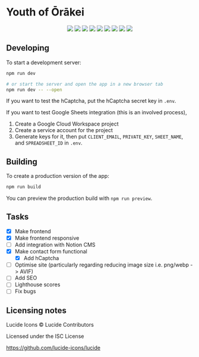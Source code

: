 # Youth of Ōrākei
<div align="center">
  <img src="https://img.shields.io/badge/Sveltekit-FF3E00?style=for-the-badge&logo=svelte&logoColor=white"/>
  <img src="https://img.shields.io/badge/NodeJS-aaffaf?style=for-the-badge&logo=nodedotjs"/>
  <img src="https://img.shields.io/badge/Vite-646CFF?style=for-the-badge&logo=vite&logoColor=white"/>
  <img src="https://img.shields.io/badge/Google%20Cloud-4285F4?style=for-the-badge&logo=googlecloud&logoColor=white"/>
  <img src="https://img.shields.io/badge/Google%20Sheets-34A853?style=for-the-badge&logo=googlesheets&logoColor=white"/>
  <img src="https://img.shields.io/badge/Notion-ffffff?style=for-the-badge&logo=Notion&logoColor=black"/>
  <img src="https://img.shields.io/badge/HTML5-E34F26?style=for-the-badge&logo=html5&logoColor=white"/>
  <img src="https://img.shields.io/badge/CSS3-1572B6?style=for-the-badge&logo=css3&logoColor=white"/>
  <img src="https://img.shields.io/badge/Javascript-F7DF1E?style=for-the-badge&logo=javascript&logoColor=black"/>
</div>

## Developing

To start a development server:

```bash
npm run dev

# or start the server and open the app in a new browser tab
npm run dev -- --open
```

If you want to test the hCaptcha, put the hCaptcha secret key in `.env`.

If you want to test Google Sheets integration (this is an involved process),
1. Create a Google Cloud Workspace project
2. Create a service account for the project
3. Generate keys for it, then put `CLIENT_EMAIL`, `PRIVATE_KEY`, `SHEET_NAME`, and `SPREADSHEET_ID` in `.env`.

## Building

To create a production version of the app:

```bash
npm run build
```

You can preview the production build with `npm run preview`.

## Tasks
- [x] Make frontend
- [x] Make frontend responsive
- [ ] Add integration with Notion CMS
- [x] Make contact form functional
    - [x] Add hCaptcha
- [ ] Optimise site (particularly regarding reducing image size i.e. png/webp -> AVIF)
- [ ] Add SEO
- [ ] Lighthouse scores
- [ ] Fix bugs

## Licensing notes
Lucide Icons © Lucide Contributors

Licensed under the ISC License

https://github.com/lucide-icons/lucide
